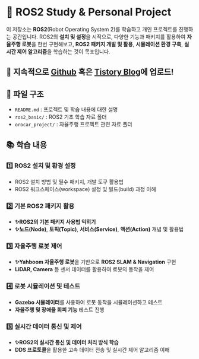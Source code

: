 # 🦾 ROS2 Study & Personal Project

이 저장소는 **ROS2**(Robot Operating System 2)를 학습하고 개인 프로젝트를 진행하는 공간입니다.
ROS2의 **설치 및 설정**을 시작으로, 다양한 기능과 패키지를 활용하여 **자율주행 로봇**을 한번 구현해보고, **ROS2 패키지 개발 및 활용**, **시뮬레이션 환경 구축**, **실시간 제어 알고리즘**을 학습하는 것이 목표입니다.  


## 📌 **지속적으로 [Github](https://github.com/roastB) 혹은 [Tistory Blog](https://roastb.tistory.com/)에 업로드!**

## 📂 파일 구조  
- `README.md` : 프로젝트 및 학습 내용에 대한 설명  
- `ros2_basic/` : ROS2 기초 학습 자료 폴더  
- `orocar_project/` : 자율주행 프로젝트 관련 자료 폴더  

## 📚 학습 내용  

### 1️⃣ ROS2 설치 및 환경 설정  
- ROS2 설치 방법 및 필수 패키지, 개발 도구 활용법  
- ROS2 워크스페이스(workspace) 설정 및 빌드(build) 과정 이해  

### 2️⃣ 기본 ROS2 패키지 활용  
- **✨ROS2의 기본 패키지 사용법 익히기**
- **✨노드(Node)**, **토픽(Topic)**, **서비스(Service)**, **액션(Action)** 개념 및 활용법  

### 3️⃣ 자율주행 로봇 제어
- **✨Yahboom 자율주행 로봇**을 기반으로 **ROS2 SLAM & Navigation** 구현  
- **LiDAR, Camera** 등 센서 데이터를 활용하여 로봇의 동작을 제어  

### 4️⃣ 로봇 시뮬레이션 및 테스트
- **Gazebo 시뮬레이터**를 사용하여 로봇 동작을 시뮬레이션하고 테스트  
- **자율주행 및 장애물 회피 기능** 테스트 진행  

### 5️⃣ 실시간 데이터 통신 및 제어
- **✨ROS2의 실시간 통신 및 데이터 처리 방식 학습**  
- **DDS 프로토콜**을 활용한 고속 데이터 전송 및 실시간 제어 알고리즘 이해  


<br><br><br>
